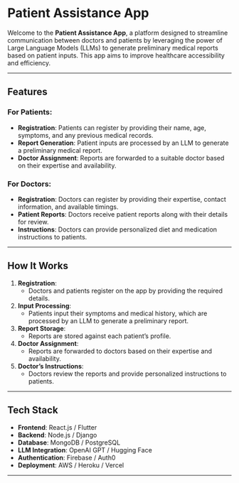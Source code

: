 # Patient Assistance App

Welcome to the **Patient Assistance App**, a platform designed to streamline communication between doctors and patients by leveraging the power of Large Language Models (LLMs) to generate preliminary medical reports based on patient inputs. This app aims to improve healthcare accessibility and efficiency.

---

## Features

### For Patients:
- **Registration**: Patients can register by providing their name, age, symptoms, and any previous medical records.
- **Report Generation**: Patient inputs are processed by an LLM to generate a preliminary medical report.
- **Doctor Assignment**: Reports are forwarded to a suitable doctor based on their expertise and availability.

### For Doctors:
- **Registration**: Doctors can register by providing their expertise, contact information, and available timings.
- **Patient Reports**: Doctors receive patient reports along with their details for review.
- **Instructions**: Doctors can provide personalized diet and medication instructions to patients.

---

## How It Works

1. **Registration**:
   - Doctors and patients register on the app by providing the required details.
2. **Input Processing**:
   - Patients input their symptoms and medical history, which are processed by an LLM to generate a preliminary report.
3. **Report Storage**:
   - Reports are stored against each patient’s profile.
4. **Doctor Assignment**:
   - Reports are forwarded to doctors based on their expertise and availability.
5. **Doctor’s Instructions**:
   - Doctors review the reports and provide personalized instructions to patients.

---

## Tech Stack

- **Frontend**: React.js / Flutter
- **Backend**: Node.js / Django
- **Database**: MongoDB / PostgreSQL
- **LLM Integration**: OpenAI GPT / Hugging Face
- **Authentication**: Firebase / Auth0
- **Deployment**: AWS / Heroku / Vercel

---
